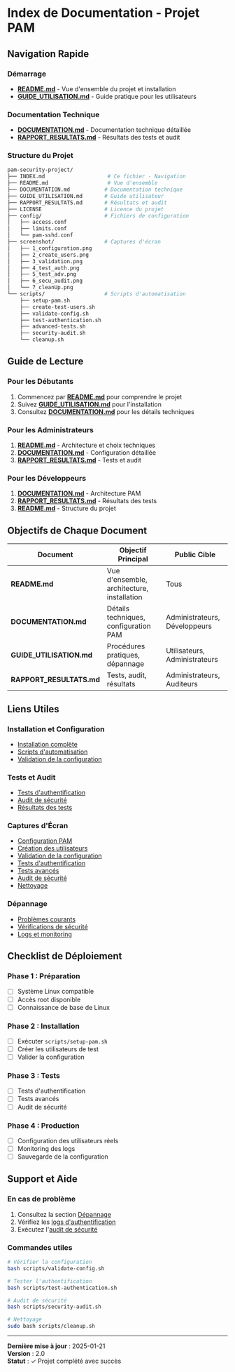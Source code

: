 # Index de Documentation - Projet PAM

##  Navigation Rapide

###  Démarrage
- **[README.md](README.md)** - Vue d'ensemble du projet et installation
- **[GUIDE_UTILISATION.md](GUIDE_UTILISATION.md)** - Guide pratique pour les utilisateurs

###  Documentation Technique
- **[DOCUMENTATION.md](DOCUMENTATION.md)** - Documentation technique détaillée
- **[RAPPORT_RESULTATS.md](RAPPORT_RESULTATS.md)** - Résultats des tests et audit

###  Structure du Projet
```bash
pam-security-project/
├── INDEX.md                    # Ce fichier - Navigation
├── README.md                   # Vue d'ensemble
├── DOCUMENTATION.md           # Documentation technique
├── GUIDE_UTILISATION.md       # Guide utilisateur
├── RAPPORT_RESULTATS.md       # Résultats et audit
├── LICENSE                    # Licence du projet
├── config/                    # Fichiers de configuration
│   ├── access.conf
│   ├── limits.conf
│   └── pam-sshd.conf
├── screenshot/                # Captures d'écran
│   ├── 1_configuration.png
│   ├── 2_create_users.png
│   ├── 3_validation.png
│   ├── 4_test_auth.png
│   ├── 5_test_adv.png
│   ├── 6_secu_audit.png
│   └── 7_cleanUp.png
└── scripts/                   # Scripts d'automatisation
    ├── setup-pam.sh
    ├── create-test-users.sh
    ├── validate-config.sh
    ├── test-authentication.sh
    ├── advanced-tests.sh
    ├── security-audit.sh
    └── cleanup.sh
```

##  Guide de Lecture

### Pour les Débutants
1. Commencez par **[README.md](README.md)** pour comprendre le projet
2. Suivez **[GUIDE_UTILISATION.md](GUIDE_UTILISATION.md)** pour l'installation
3. Consultez **[DOCUMENTATION.md](DOCUMENTATION.md)** pour les détails techniques

### Pour les Administrateurs
1. **[README.md](README.md)** - Architecture et choix techniques
2. **[DOCUMENTATION.md](DOCUMENTATION.md)** - Configuration détaillée
3. **[RAPPORT_RESULTATS.md](RAPPORT_RESULTATS.md)** - Tests et audit

### Pour les Développeurs
1. **[DOCUMENTATION.md](DOCUMENTATION.md)** - Architecture PAM
2. **[RAPPORT_RESULTATS.md](RAPPORT_RESULTATS.md)** - Résultats des tests
3. **[README.md](README.md)** - Structure du projet

##  Objectifs de Chaque Document

| Document | Objectif Principal | Public Cible |
|----------|-------------------|--------------|
| **README.md** | Vue d'ensemble, architecture, installation | Tous |
| **DOCUMENTATION.md** | Détails techniques, configuration PAM | Administrateurs, Développeurs |
| **GUIDE_UTILISATION.md** | Procédures pratiques, dépannage | Utilisateurs, Administrateurs |
| **RAPPORT_RESULTATS.md** | Tests, audit, résultats | Administrateurs, Auditeurs |

##  Liens Utiles

### Installation et Configuration
- [Installation complète](README.md#installation-et-configuration)
- [Scripts d'automatisation](README.md#fichiers-du-projet)
- [Validation de la configuration](GUIDE_UTILISATION.md#2-tests-dauthentification)

### Tests et Audit
- [Tests d'authentification](GUIDE_UTILISATION.md#2-tests-dauthentification)
- [Audit de sécurité](GUIDE_UTILISATION.md#2-tests-dauthentification)
- [Résultats des tests](RAPPORT_RESULTATS.md#4-résultats-des-tests)

### Captures d'Écran
- [Configuration PAM](screenshot/1_configuration.png)
- [Création des utilisateurs](screenshot/2_create_users.png)
- [Validation de la configuration](screenshot/3_validation.png)
- [Tests d'authentification](screenshot/4_test_auth.png)
- [Tests avancés](screenshot/5_test_adv.png)
- [Audit de sécurité](screenshot/6_secu_audit.png)
- [Nettoyage](screenshot/7_cleanUp.png)

### Dépannage
- [Problèmes courants](GUIDE_UTILISATION.md#dépannage)
- [Vérifications de sécurité](RAPPORT_RESULTATS.md#5-audit-de-sécurité)
- [Logs et monitoring](GUIDE_UTILISATION.md#cas-4--monitorer-les-tentatives-dauthentification)

##  Checklist de Déploiement

### Phase 1 : Préparation
- [ ] Système Linux compatible
- [ ] Accès root disponible
- [ ] Connaissance de base de Linux

### Phase 2 : Installation
- [ ] Exécuter `scripts/setup-pam.sh`
- [ ] Créer les utilisateurs de test
- [ ] Valider la configuration

### Phase 3 : Tests
- [ ] Tests d'authentification
- [ ] Tests avancés
- [ ] Audit de sécurité

### Phase 4 : Production
- [ ] Configuration des utilisateurs réels
- [ ] Monitoring des logs
- [ ] Sauvegarde de la configuration

##  Support et Aide

### En cas de problème
1. Consultez la section [Dépannage](GUIDE_UTILISATION.md#dépannage)
2. Vérifiez les [logs d'authentification](GUIDE_UTILISATION.md#cas-4--monitorer-les-tentatives-dauthentification)
3. Exécutez l'[audit de sécurité](GUIDE_UTILISATION.md#2-tests-dauthentification)

### Commandes utiles
```bash
# Vérifier la configuration
bash scripts/validate-config.sh

# Tester l'authentification
bash scripts/test-authentication.sh

# Audit de sécurité
bash scripts/security-audit.sh

# Nettoyage
sudo bash scripts/cleanup.sh
```

---

**Dernière mise à jour** : 2025-01-21  
**Version** : 2.0  
**Statut** : ✓ Projet complété avec succès  